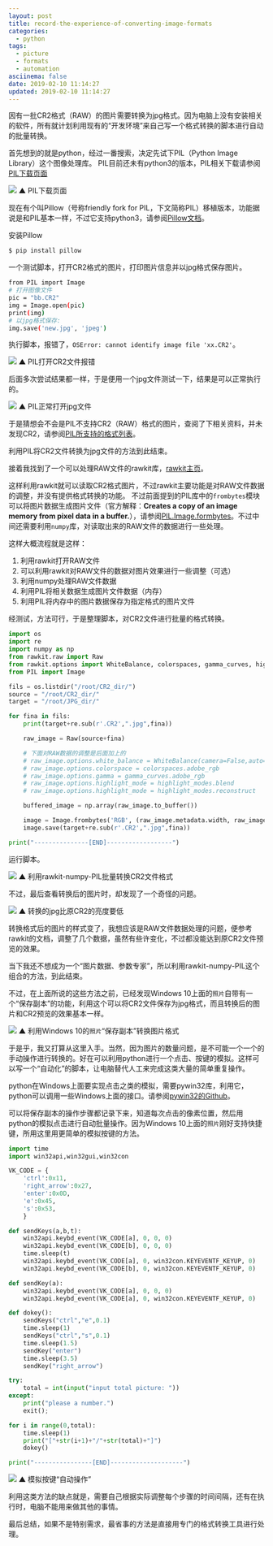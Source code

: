```yaml
---
layout: post
title: record-the-experience-of-converting-image-formats
categories:
  - python
tags:
  - picture
  - formats
  - automation
asciinema: false
date: 2019-02-10 11:14:27
updated: 2019-02-10 11:14:27
---
```


因有一批CR2格式（RAW）的图片需要转换为jpg格式。因为电脑上没有安装相关的软件，所有就计划利用现有的“开发环境”来自己写一个格式转换的脚本进行自动的批量转换。

首先想到的就是python，经过一番搜索，决定先试下PIL（Python Image Library）这个图像处理库。
PIL目前还未有python3的版本，PIL相关下载请参阅[PIL下载页面](http://pythonware.com/products/pil/)

![](/2019-02/record-the-experience-of-converting-image-formats/20190210_pil_down_page.png)
▲ PIL下载页面

现在有个叫Pillow（号称friendly fork for PIL，下文简称PIL）移植版本，功能据说是和PIL基本一样，不过它支持python3，请参阅[Pillow文档](https://pillow.readthedocs.io/en/stable/index.html)。

安装Pillow

``` bash
$ pip install pillow
```

一个测试脚本，打开CR2格式的图片，打印图片信息并以jpg格式保存图片。

``` bash
from PIL import Image
# 打开图像文件
pic = "bb.CR2"
img = Image.open(pic)
print(img)
# 以jpg格式保存:
img.save('new.jpg', 'jpeg')
```

执行脚本，报错了，`OSError: cannot identify image file 'xx.CR2'`。

![](/2019-02/record-the-experience-of-converting-image-formats/20190210_pil_cr2.png)
▲ PIL打开CR2文件报错

后面多次尝试结果都一样，于是便用一个jpg文件测试一下，结果是可以正常执行的。

![](/2019-02/record-the-experience-of-converting-image-formats/20190210_pil_jpg.png)
▲ PIL正常打开jpg文件

于是猜想会不会是PIL不支持CR2（RAW）格式的图片，查阅了下相关资料，并未发现CR2，请参阅[PIL所支持的格式列表](https://pillow.readthedocs.io/en/stable/handbook/image-file-formats.html)。

利用PIL将CR2文件转换为jpg文件的方法到此结束。

接着我找到了一个可以处理RAW文件的rawkit库，[rawkit主页](https://rawkit.readthedocs.io/en/v0.6.0/index.html)。

这样利用rawkit就可以读取CR2格式图片，不过rawkit主要功能是对RAW文件数据的调整，并没有提供格式转换的功能。
不过前面提到的PIL库中的`frombytes`模块可以将图片数据生成图片文件（官方解释：**Creates a copy of an image memory from pixel data in a buffer.**），请参阅[PIL.Image.formbytes](https://pillow.readthedocs.io/en/stable/reference/Image.html#PIL.Image.frombytes)。不过中间还需要利用`numpy`库，对读取出来的RAW文件的数据进行一些处理。

这样大概流程就是这样：

1. 利用rawkit打开RAW文件
2. 可以利用rawkit对RAW文件的数据对图片效果进行一些调整（可选）
3. 利用numpy处理RAW文件数据
4. 利用PIL将相关数据生成图片文件数据（内存）
5. 利用PIL将内存中的图片数据保存为指定格式的图片文件

经测试，方法可行，于是整理脚本，对CR2文件进行批量的格式转换。

``` python
import os
import re
import numpy as np
from rawkit.raw import Raw
from rawkit.options import WhiteBalance, colorspaces, gamma_curves, highlight_modes
from PIL import Image

fils = os.listdir("/root/CR2_dir/")
source = "/root/CR2_dir/"
target = "/root/JPG_dir/"

for fina in fils:
    print(target+re.sub(r'.CR2',".jpg",fina))

    raw_image = Raw(source+fina)

    # 下面对RAW数据的调整是后面加上的
    # raw_image.options.white_balance = WhiteBalance(camera=False,auto=True)
    # raw_image.options.colorspace = colorspaces.adobe_rgb
    # raw_image.options.gamma = gamma_curves.adobe_rgb
    # raw_image.options.highlight_mode = highlight_modes.blend
    # raw_image.options.highlight_mode = highlight_modes.reconstruct

    buffered_image = np.array(raw_image.to_buffer())

    image = Image.frombytes('RGB', (raw_image.metadata.width, raw_image.metadata.height), buffered_image)
    image.save(target+re.sub(r'.CR2',".jpg",fina))

print("---------------[END]------------------")
```

运行脚本。

![](/2019-02/record-the-experience-of-converting-image-formats/20190210_pil_rawkit.png)
▲ 利用rawkit-numpy-PIL批量转换CR2文件格式

不过，最后查看转换后的图片时，却发现了一个奇怪的问题。

![](/2019-02/record-the-experience-of-converting-image-formats/20190210_cr2_jpg.png)
▲ 转换的jpg比原CR2的亮度要低

转换格式后的图片的样式变了，我想应该是RAW文件数据处理的问题，便参考rawkit的文档，调整了几个数据，虽然有些许变化，不过都没能达到原CR2文件预览的效果。

当下我还不想成为一个“图片数据、参数专家”，所以利用rawkit-numpy-PIL这个组合的方法，到此结束。

不过，在上面所说的这些方法之前，已经发现Windows 10上面的`照片`自带有一个“保存副本”的功能，利用这个可以将CR2文件保存为jpg格式，而且转换后的图片和CR2预览的效果基本一样。

![](/2019-02/record-the-experience-of-converting-image-formats/20190210_win_pic.png)
▲ 利用Windows 10的`照片`“保存副本”转换图片格式

于是乎，我又打算从这里入手。当然，因为图片的数量问题，是不可能一个一个的手动操作进行转换的。好在可以利用python进行一个点击、按键的模拟。这样可以写一个“自动化”的脚本，让电脑替代人工来完成这类大量的简单重复操作。

python在Windows上面要实现点击之类的模拟，需要pywin32库，利用它，python可以调用一些Windows上面的接口。请参阅[pywin32的Github](https://github.com/mhammond/pywin32)。

可以将保存副本的操作步骤都记录下来，知道每次点击的像素位置，然后用python的模拟点击进行自动批量操作。因为Windows 10上面的`照片`刚好支持快捷键，所用这里用更简单的模拟按键的方法。

``` python
import time
import win32api,win32gui,win32con

VK_CODE = {
    'ctrl':0x11,
    'right_arrow':0x27,
    'enter':0x0D,
    'e':0x45,
    's':0x53,
    }

def sendKeys(a,b,t):
    win32api.keybd_event(VK_CODE[a], 0, 0, 0)
    win32api.keybd_event(VK_CODE[b], 0, 0, 0)
    time.sleep(t)
    win32api.keybd_event(VK_CODE[a], 0, win32con.KEYEVENTF_KEYUP, 0)
    win32api.keybd_event(VK_CODE[b], 0, win32con.KEYEVENTF_KEYUP, 0)

def sendKey(a):
    win32api.keybd_event(VK_CODE[a], 0, 0, 0)
    win32api.keybd_event(VK_CODE[a], 0, win32con.KEYEVENTF_KEYUP, 0)

def dokey():
    sendKeys("ctrl","e",0.1)
    time.sleep(1)
    sendKeys("ctrl","s",0.1)
    time.sleep(1.5)
    sendKey("enter")
    time.sleep(3.5)
    sendKey("right_arrow")

try:
    total = int(input("input total picture: "))
except:
    print("please a number.")
    exit();

for i in range(0,total):
    time.sleep(1)
    print("["+str(i+1)+"/"+str(total)+"]")
    dokey()

print("----------------[END]--------------------")
```

![](/2019-02/record-the-experience-of-converting-image-formats/20190210_pywin.gif)
▲ 模拟按键“自动操作”

利用这类方法的缺点就是，需要自己根据实际调整每个步骤的时间间隔，还有在执行时，电脑不能用来做其他的事情。

最后总结，如果不是特别需求，最省事的方法是直接用专门的格式转换工具进行处理。
